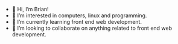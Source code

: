 - 👋 Hi, I’m Brian!
- 👀 I’m interested in computers, linux and programming.
- 🌱 I’m currently learning front end web development.
- 💞️ I’m looking to collaborate on anything related to front end web development.
